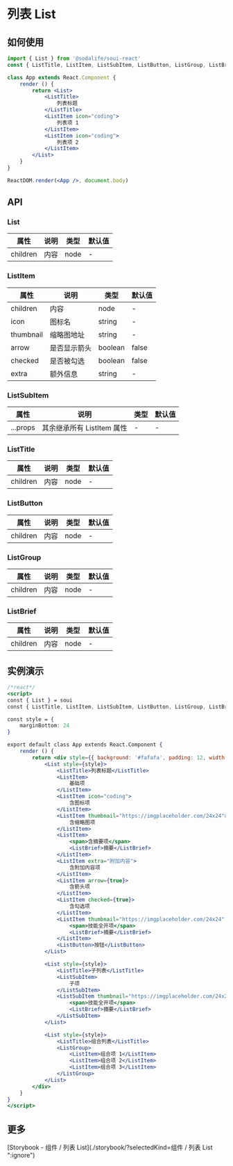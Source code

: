 # 列表 List

## 如何使用
```jsx
import { List } from '@sodalife/soui-react'
const { ListTitle, ListItem, ListSubItem, ListButton, ListGroup, ListBrief } = List 

class App extends React.Component {
	render () {
		return <List>
			<ListTitle>
				列表标题
			</ListTitle>
			<ListItem icon="coding">
				列表项 1
			</ListItem>
			<ListItem icon="coding">
				列表项 2
			</ListItem>
		</List>
	}
}

ReactDOM.render(<App />, document.body)
```


## API
### List
|   属性   | 说明 | 类型 | 默认值 |
| -------- | ---- | ---- | ------ |
| children | 内容 | node | -      |

### ListItem
|   属性    |     说明     |  类型   | 默认值 |
| --------- | ------------ | ------- | ------ |
| children  | 内容         | node    | -      |
| icon      | 图标名       | string  | -      |
| thumbnail | 缩略图地址   | string  | -      |
| arrow     | 是否显示箭头 | boolean | false  |
| checked   | 是否被勾选   | boolean | false  |
| extra     | 额外信息     | string  | -      |

### ListSubItem
|   属性   |            说明            | 类型 | 默认值 |
| -------- | -------------------------- | ---- | ------ |
| ...props | 其余继承所有 ListItem 属性 | -    | -      |

### ListTitle
|   属性   | 说明 | 类型 | 默认值 |
| -------- | ---- | ---- | ------ |
| children | 内容 | node | -      |

### ListButton
|   属性   | 说明 | 类型 | 默认值 |
| -------- | ---- | ---- | ------ |
| children | 内容 | node | -      |

### ListGroup
|   属性   | 说明 | 类型 | 默认值 |
| -------- | ---- | ---- | ------ |
| children | 内容 | node | -      |

### ListBrief
|   属性   | 说明 | 类型 | 默认值 |
| -------- | ---- | ---- | ------ |
| children | 内容 | node | -      |


## 实例演示
```jsx
/*react*/
<script>
const { List } = soui
const { ListTitle, ListItem, ListSubItem, ListButton, ListGroup, ListBrief } = List

const style = {
	marginBottom: 24
}

export default class App extends React.Component {
	render () {
		return <div style={{ background: '#fafafa', padding: 12, width: 320 }}>
			<List style={style}>
				<ListTitle>列表标题</ListTitle>
				<ListItem>
					基础项
				</ListItem>
				<ListItem icon="coding">
					含图标项
				</ListItem>
				<ListItem thumbnail="https://imgplaceholder.com/24x24">
					含缩略图项
				</ListItem>
				<ListItem>
					<span>含摘要项</span>
					<ListBrief>摘要</ListBrief>
				</ListItem>
				<ListItem extra="附加内容">
					含附加内容项
				</ListItem>
				<ListItem arrow={true}>
					含箭头项
				</ListItem>
				<ListItem checked={true}>
					含勾选项
				</ListItem>
				<ListItem thumbnail="https://imgplaceholder.com/24x24" icon="coding" extra="附加内容" arrow={true} checked={true}>
					<span>技能全开项</span>
					<ListBrief>摘要</ListBrief>
				</ListItem>
				<ListButton>按钮</ListButton>
			</List>

			<List style={style}>
				<ListTitle>子列表</ListTitle>
				<ListSubItem>
					子项
				</ListSubItem>
				<ListSubItem thumbnail="https://imgplaceholder.com/24x24" icon="coding" extra="附加内容" arrow={true} checked={true}>
					<span>技能全开项</span>
					<ListBrief>摘要</ListBrief>
				</ListSubItem>
			</List>

			<List style={style}>
				<ListTitle>组合列表</ListTitle>
				<ListGroup>
					<ListItem>组合项 1</ListItem>
					<ListItem>组合项 2</ListItem>
					<ListItem>组合项 3</ListItem>
				</ListGroup>
			</List>
		</div>
	}
}
</script>
```


## 更多
[Storybook - 组件 / 列表 List](./storybook/?selectedKind=组件 / 列表 List ":ignore")

